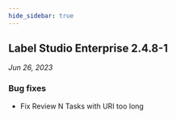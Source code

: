 ```yaml
---
hide_sidebar: true
---
```


## Label Studio Enterprise 2.4.8-1

*Jun 26, 2023*

### Bug fixes
- Fix Review N Tasks with URI too long


